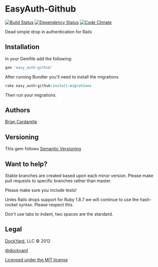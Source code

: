 # EasyAuth-Github #

[![Build Status](https://secure.travis-ci.org/dockyard/easy_auth-github.png?branch=master)](http://travis-ci.org/dockyard/easy_auth-github)
[![Dependency Status](https://gemnasium.com/dockyard/easy_auth-github.png?travis)](https://gemnasium.com/dockyard/easy_auth-github)
[![Code Climate](https://codeclimate.com/badge.png)](https://codeclimate.com/github/dockyard/easy_auth-github)

Dead simple drop in authentication for Rails

## Installation ##

In your Gemfile add the following:

```ruby
gem 'easy_auth-github'
```

After running Bundler you'll need to install the migrations

```ruby
rake easy_auth-github:install:migrations
```

Then run your migrations.

## Authors ##

[Brian Cardarella](http://linked_in.com/bcardarella)

## Versioning ##

This gem follows [Semantic Versioning](http://semver.org)

## Want to help? ##

Stable branches are created based upon each minor version. Please make
pull requests to specific branches rather than master.

Please make sure you include tests!

Unles Rails drops support for Ruby 1.8.7 we will continue to use the
hash-rocket syntax. Please respect this.

Don't use tabs to indent, two spaces are the standard.

## Legal ##

[DockYard](http://dockyard.com), LLC &copy; 2012

[@dockyard](http://linked_in.com/dockyard)

[Licensed under the MIT license](http://www.opensource.org/licenses/mit-license.php)
